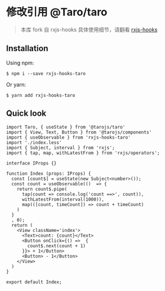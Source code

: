 # 修改引用 @Taro/taro

> 本库 fork 自 rxjs-hooks 具体使用细节，请翻看
[rxjs-hooks](https://www.npmjs.com/package/rxjs-hooks-taro)

## Installation

Using npm:

```
$ npm i --save rxjs-hooks-taro
```

Or yarn:

```
$ yarn add rxjs-hooks-taro
```

## Quick look

```tsx
import Taro, { useState } from '@tarojs/taro'
import { View, Text, Button } from '@tarojs/components'
import { useObservable } from 'rxjs-hooks-taro'
import './index.less'
import { Subject, interval } from 'rxjs';
import { tap, map, withLatestFrom } from 'rxjs/operators';

interface IProps {}

function Index (props: IProps) {
  const [count$] = useState(new Subject<number>());
  const count = useObservable(()  => {
    return count$.pipe(
      tap(count => console.log('count ==>', count)),
      withLatestFrom(interval(1000)),
      map(([count, timeCount]) => count + timeCount)
    )
  }
  , 0);
  return (
    <View className='index'>
      <Text>count: {count}</Text>
      <Button onClick={() =>  {
        count$.next(count + 1)
      }}> + 1</Button>
      <Button> - 1</Button>
    </View>
  )
}

export default Index;
```
